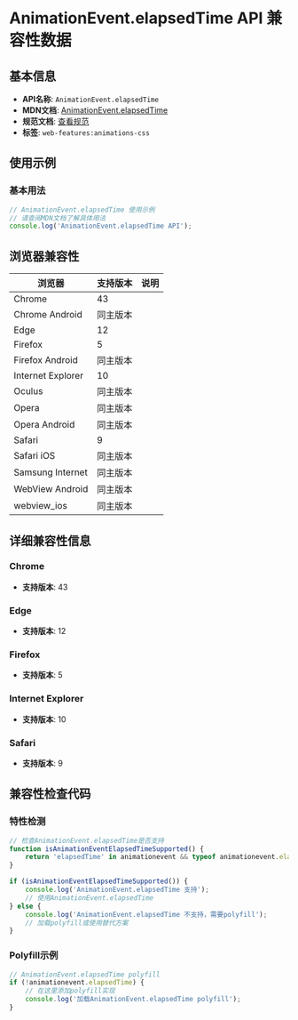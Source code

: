 # AnimationEvent.elapsedTime API 兼容性数据

## 基本信息

- **API名称**: `AnimationEvent.elapsedTime`
- **MDN文档**: [AnimationEvent.elapsedTime](https://developer.mozilla.org/docs/Web/API/AnimationEvent/elapsedTime)
- **规范文档**: [查看规范](https://drafts.csswg.org/css-animations/#dom-animationevent-elapsedtime)
- **标签**: `web-features:animations-css`

## 使用示例

### 基本用法

```javascript
// AnimationEvent.elapsedTime 使用示例
// 请查阅MDN文档了解具体用法
console.log('AnimationEvent.elapsedTime API');
```

## 浏览器兼容性

| 浏览器 | 支持版本 | 说明 |
|--------|----------|------|
| Chrome | 43 |  |
| Chrome Android | 同主版本 |  |
| Edge | 12 |  |
| Firefox | 5 |  |
| Firefox Android | 同主版本 |  |
| Internet Explorer | 10 |  |
| Oculus | 同主版本 |  |
| Opera | 同主版本 |  |
| Opera Android | 同主版本 |  |
| Safari | 9 |  |
| Safari iOS | 同主版本 |  |
| Samsung Internet | 同主版本 |  |
| WebView Android | 同主版本 |  |
| webview_ios | 同主版本 |  |

## 详细兼容性信息

### Chrome

- **支持版本**: 43

### Edge

- **支持版本**: 12

### Firefox

- **支持版本**: 5

### Internet Explorer

- **支持版本**: 10

### Safari

- **支持版本**: 9

## 兼容性检查代码

### 特性检测

```javascript
// 检查AnimationEvent.elapsedTime是否支持
function isAnimationEventElapsedTimeSupported() {
    return 'elapsedTime' in animationevent && typeof animationevent.elapsedTime === 'function';
}

if (isAnimationEventElapsedTimeSupported()) {
    console.log('AnimationEvent.elapsedTime 支持');
    // 使用AnimationEvent.elapsedTime
} else {
    console.log('AnimationEvent.elapsedTime 不支持，需要polyfill');
    // 加载polyfill或使用替代方案
}
```

### Polyfill示例

```javascript
// AnimationEvent.elapsedTime polyfill
if (!animationevent.elapsedTime) {
    // 在这里添加polyfill实现
    console.log('加载AnimationEvent.elapsedTime polyfill');
}
```

